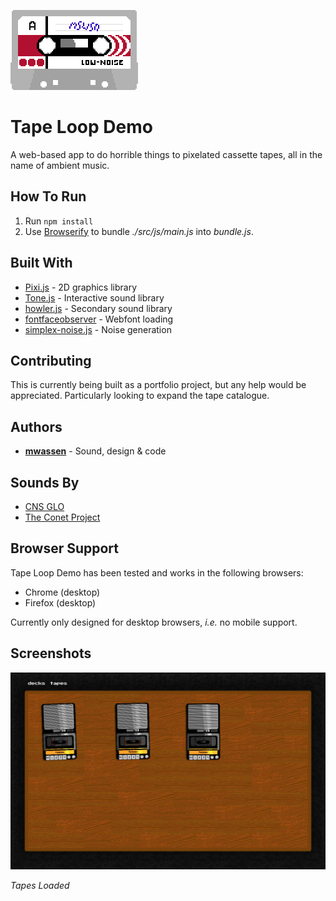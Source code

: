 ![tape](img/tape.png)



# Tape Loop Demo

A web-based app to do horrible things to pixelated cassette tapes, all in the name of ambient music.



## How To Run

1. Run `npm install`
2. Use [Browserify](http://browserify.org/) to bundle *./src/js/main.js* into *bundle.js*.



## Built With

* [Pixi.js](http://www.pixijs.com/) - 2D graphics library
* [Tone.js](https://tonejs.github.io/) - Interactive sound library
* [howler.js](https://howlerjs.com/) - Secondary sound library
* [fontfaceobserver](https://github.com/bramstein/fontfaceobserver) - Webfont loading
* [simplex-noise.js](https://github.com/jwagner/simplex-noise.js) - Noise generation



## Contributing

This is currently being built as a portfolio project, but any help would be appreciated. Particularly looking to expand the tape catalogue.



## Authors

* [**mwassen**](https://github.com/mwassen) - Sound, design & code



## Sounds By

* [CNS GLO](https://soundcloud.com/cnsglo)
* [The Conet Project](https://www.irdial.com/conet.htm)



## Browser Support

Tape Loop Demo has been tested and works in the following browsers:

* Chrome (desktop)
* Firefox (desktop)

Currently only designed for desktop browsers, *i.e.* no mobile support.



## Screenshots

![Screenshot1](./img/Screenshot1.jpeg)

*Tapes Loaded*